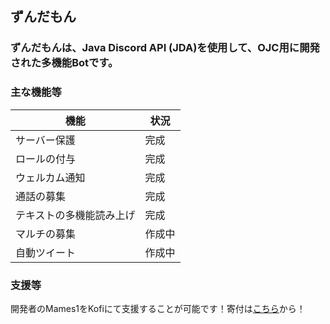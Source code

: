 ## ずんだもん
### ずんだもんは、Java Discord API (JDA)を使用して、OJC用に開発された多機能Botです。 
### 主な機能等
|機能|状況|
|---|---|
|サーバー保護|完成|
|ロールの付与|完成|
|ウェルカム通知|完成|
|通話の募集|完成|
|テキストの多機能読み上げ|完成|
|マルチの募集|作成中|
|自動ツイート|作成中|

### 支援等
開発者のMames1をKofiにて支援することが可能です！寄付は[こちら](https://ko-fi.com/mames1)から！
